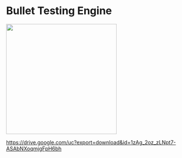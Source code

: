# Bullet Testing Engine
<img src="[https://github.com/Show-Boo/Bullet_Testing_Engine/assets/127947296/043fb56c-376c-4a7c-ada6-5b017817f534](https://github.com/Show-Boo/Bullet_Testing_Engine/assets/127947296/3a51122c-d96a-4313-855f-03d4a326c0b0)https://github.com/Show-Boo/Bullet_Testing_Engine/assets/127947296/3a51122c-d96a-4313-855f-03d4a326c0b0" width="300">



https://drive.google.com/uc?export=download&id=1zAg_2oz_zLNpt7-ASAbNXoqmjgFpH6bh

